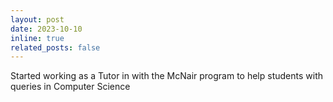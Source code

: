 ```yaml
---
layout: post
date: 2023-10-10
inline: true
related_posts: false
---
```


Started working as a Tutor in with the McNair program to help students with queries in Computer Science
